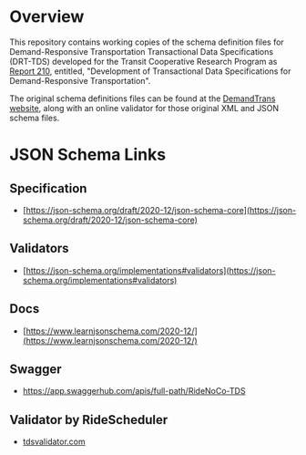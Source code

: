 # Overview

This repository contains working copies of the schema definition files for Demand-Responsive Transportation Transactional Data Specifications (DRT-TDS) developed for the Transit Cooperative Research Program as [Report 210](http://www.trb.org/Main/Blurbs/180593.aspx), entitled, "Development of Transactional Data Specifications for Demand-Responsive Transportation".

The original schema definitions files can be found at the [DemandTrans website](https://tcrp.demandtrans.com/), along with an online validator for those original XML and JSON schema files.

# JSON Schema Links
## Specification
- [https://json-schema.org/draft/2020-12/json-schema-core](https://json-schema.org/draft/2020-12/json-schema-core)
## Validators 
- [https://json-schema.org/implementations#validators](https://json-schema.org/implementations#validators)
## Docs
- [https://www.learnjsonschema.com/2020-12/](https://www.learnjsonschema.com/2020-12/)
## Swagger
- https://app.swaggerhub.com/apis/full-path/RideNoCo-TDS

## Validator by RideScheduler
- [tdsvalidator.com](http://tdsvalidator.com/)
